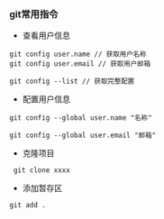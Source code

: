 ### git常用指令

- 查看用户信息
```
git config user.name // 获取用户名称
git config user.email // 获取用户邮箱

git config --list // 获取完整配置
```

- 配置用户信息
```
git config --global user.name "名称" 

git config --global user.email "邮箱"
```

- 克隆项目
```
 git clone xxxx
```


- 添加暂存区
```
git add .
```

